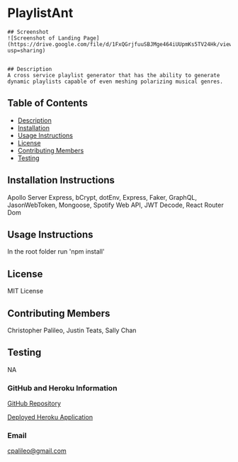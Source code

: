 # PlaylistAnt

    ## Screenshot
    ![Screenshot of Landing Page](https://drive.google.com/file/d/1FxQGrjfuuSBJMge464iUUpmKs5TV24Hk/view?usp=sharing)


    ## Description
    A cross service playlist generator that has the ability to generate dynamic playlists capable of even meshing polarizing musical genres.

## Table of Contents

- [Description](#Description)
- [Installation](#Installation-Instructions)
- [Usage Instructions](#Usage-Instructions)
- [License](#License)
- [Contributing Members](#Contributing-Members)
- [Testing](#Testing)

## Installation Instructions

Apollo Server Express, bCrypt, dotEnv, Express, Faker, GraphQL, JasonWebToken, Mongoose, Spotify Web API, JWT Decode, React Router Dom

## Usage Instructions

In the root folder run 'npm install'

## License

MIT License

## Contributing Members

Christopher Palileo, Justin Teats, Sally Chan

## Testing

NA

### GitHub and Heroku Information

[GitHub Repository](http://github.com/http://github.com/cpalileo/PlaylistAnt)

[Deployed Heroku Application](http://limitless-hamlet-58053.herokuapp.com/)

### Email

cpalileo@gmail.com
